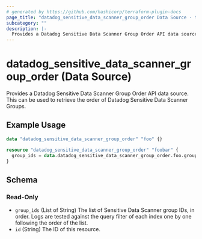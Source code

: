 ```yaml
---
# generated by https://github.com/hashicorp/terraform-plugin-docs
page_title: "datadog_sensitive_data_scanner_group_order Data Source - terraform-provider-datadog"
subcategory: ""
description: |-
  Provides a Datadog Sensitive Data Scanner Group Order API data source. This can be used to retrieve the order of Datadog Sensitive Data Scanner Groups.
---
```


# datadog_sensitive_data_scanner_group_order (Data Source)

Provides a Datadog Sensitive Data Scanner Group Order API data source. This can be used to retrieve the order of Datadog Sensitive Data Scanner Groups.

## Example Usage

```terraform
data "datadog_sensitive_data_scanner_group_order" "foo" {}

resource "datadog_sensitive_data_scanner_group_order" "foobar" {
  group_ids = data.datadog_sensitive_data_scanner_group_order.foo.group_ids
}
```

<!-- schema generated by tfplugindocs -->
## Schema

### Read-Only

- `group_ids` (List of String) The list of Sensitive Data Scanner group IDs, in order. Logs are tested against the query filter of each index one by one following the order of the list.
- `id` (String) The ID of this resource.


